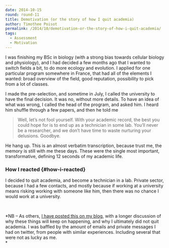 ```yaml
---
date: 2014-10-15
round: round-11
title: Demotivation (or the story of how I quit academia)
author: Timothee Poisot
permalink: /2014/10/demotivation-or-the-story-of-how-i-quit-academia/
tags:
  - Assessment
  - Motivation
---
```

I was finishing my BSc in biology (with a strong bias towards cellular biology and physiology), and I had decided a few months ago that I wanted to switch fields a bit, to do more ecology and evolution. I applied for one particular program somewhere in France, that had all of the elements I wanted: broad overview of the field, good reputation, possibility to pick from a lot of classes.

I made the pre-selection, and sometime in July, I called the university to have the final decision. It was no, without more details. To have an idea of what was wrong, I called the head of the program, and asked him. I heard him shuffle through a few papers, and then he told me

> Well, let’s not fool yourself. With your academic record, the best you could hope for is to end up as a technician in some lab. You’ll never be a researcher, and we don’t have time to waste nurturing your delusions. Goodbye.

He hang up. This is an almost verbatim transcription, because trust me, the memory is still with me these days. These were the single most important, transformative, defining 12 seconds of my academic life.

### **How I reacted** {#how-i-reacted}

I decided to quit academia, and become a technician in a lab. Private sector, because I had a few contacts, and mostly because if working at a university means risking working with someone like him, then there was no chance I would work at a university.

&nbsp;

*NB &#8211; As others, <a href="http://timotheepoisot.fr/2014/10/14/how-i-quit-academia/" target="_blank">I have posted this on my blog</a>, with a longer discussion of why these things will keep on happening, and why I ultimately did not quit academia. I was baffled by the amount of emails and private messages I had on twitter, from people with similar experiences. Including several that were not as lucky as me.  
*
